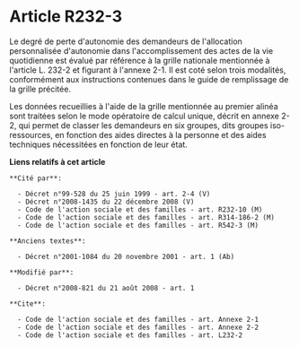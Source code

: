 # Article R232-3

Le degré de perte d'autonomie des demandeurs de l'allocation personnalisée d'autonomie dans l'accomplissement des actes de la
vie quotidienne est évalué par référence à la grille nationale mentionnée à l'article L. 232-2 et figurant à l'annexe 2-1. Il
est coté selon trois modalités, conformément aux instructions contenues dans le guide de remplissage de la grille précitée. 

Les données recueillies à l'aide de la grille mentionnée au premier alinéa sont traitées selon le mode opératoire de calcul
unique, décrit en annexe 2-2, qui permet de classer les demandeurs en six groupes, dits groupes iso-ressources, en fonction
des aides directes à la personne et des aides techniques nécessitées en fonction de leur état.

**Liens relatifs à cet article**

	**Cité par**:

	  - Décret n°99-528 du 25 juin 1999 - art. 2-4 (V)
	  - Décret n°2008-1435 du 22 décembre 2008 (V)
	  - Code de l'action sociale et des familles - art. R232-10 (M)
	  - Code de l'action sociale et des familles - art. R314-186-2 (M)
	  - Code de l'action sociale et des familles - art. R542-3 (M)

	**Anciens textes**:

	  - Décret n°2001-1084 du 20 novembre 2001 - art. 1 (Ab)

	**Modifié par**:

	  - Décret n°2008-821 du 21 août 2008 - art. 1

	**Cite**:

	  - Code de l'action sociale et des familles - art. Annexe 2-1
	  - Code de l'action sociale et des familles - art. Annexe 2-2
	  - Code de l'action sociale et des familles - art. L232-2
